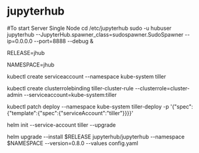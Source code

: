 # jupyterhub

#To start Server Single Node
cd /etc/jupyterhub
sudo -u hubuser jupyterhub --JupyterHub.spawner_class=sudospawner.SudoSpawner --ip=0.0.0.0 --port=8888 --debug &

RELEASE=jhub

NAMESPACE=jhub

kubectl create serviceaccount --namespace kube-system tiller

kubectl create clusterrolebinding tiller-cluster-rule --clusterrole=cluster-admin --serviceaccount=kube-system:tiller

kubectl patch deploy --namespace kube-system tiller-deploy -p '{"spec":{"template":{"spec":{"serviceAccount":"tiller"}}}}'   

helm init --service-account tiller --upgrade

helm upgrade --install $RELEASE jupyterhub/jupyterhub --namespace $NAMESPACE --version=0.8.0 --values config.yaml
